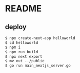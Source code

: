# README

## deploy

```sh
$ npx create-next-app helloworld
$ cd helloworld
$ npm i
$ npm run build
$ npx next export
$ mv out ../public
$ go run main_nextjs_server.go 
```
